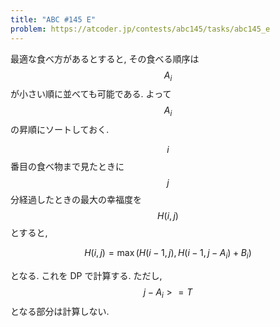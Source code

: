 ```yaml
---
title: "ABC #145 E"
problem: https://atcoder.jp/contests/abc145/tasks/abc145_e
---
```

最適な食べ方があるとすると, その食べる順序は $$ A_i $$ が小さい順に並べても可能である. よって $$ A_i $$ の昇順にソートしておく.

$$ i $$ 番目の食べ物まで見たときに $$ j $$ 分経過したときの最大の幸福度を $$ H(i, j) $$ とすると,

$$
H(i, j) = \max(H(i-1, j), H(i-1, j-A_i) + B_i)
$$

となる. これを DP で計算する. ただし, $$ j-A_i >= T $$ となる部分は計算しない.
